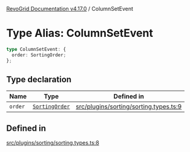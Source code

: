[RevoGrid Documentation v4.17.0](README.md) / ColumnSetEvent

# Type Alias: ColumnSetEvent

```ts
type ColumnSetEvent: {
  order: SortingOrder;
};
```

## Type declaration

| Name | Type | Defined in |
| ------ | ------ | ------ |
| `order` | [`SortingOrder`](TypeAlias.SortingOrder.md) | [src/plugins/sorting/sorting.types.ts:9](https://github.com/revolist/revogrid/blob/4911b401b4ed4a1ad4f684e9c38c48b1c7ad2346/src/plugins/sorting/sorting.types.ts#L9) |

## Defined in

[src/plugins/sorting/sorting.types.ts:8](https://github.com/revolist/revogrid/blob/4911b401b4ed4a1ad4f684e9c38c48b1c7ad2346/src/plugins/sorting/sorting.types.ts#L8)
